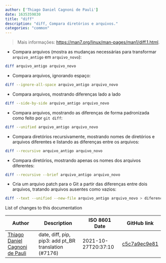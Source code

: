 ```yaml
---
author: ['Thiago Daniel Cagnoni de Pauli']
date: 1635359830
title: "diff"
description: "diff, Compara diretórios e arquivos."
categories: "common"
---
```

> Mais informações: <https://man7.org/linux/man-pages/man1/diff.1.html>.

- Compara arquivos (mostra as mudanças necessárias para transformar `arquivo_antigo` em `arquivo_novo`):

```bash
diff arquivo_antigo arquivo_novo
```

- Compara arquivos, ignorando espaço:

```bash
diff --ignore-all-space arquivo_antigo arquivo_novo
```

- Compara arquivos, mostrando diferenças lado a lado

```bash
diff --side-by-side arquivo_antigo arquivo_novo
```

- Compara arquivos, mostrando as diferenças de forma padronizada como feito por `git diff`:

```bash
diff --unified arquivo_antigo arquivo_novo
```

- Compara diretórios recursivamente, mostrando nomes de diretórios e arquivos diferentes e listando as diferenças entre os arquivos:

```bash
diff --recursive arquivo_antigo arquivo_novo
```

- Compara diretórios, mostrando apenas os nomes dos arquivos diferentes:

```bash
diff --recursive --brief arquivo_antigo arquivo_novo
```

- Cria um arquivo patch para o Git a partir das diferenças entre dois arquivos, tratando arquivos ausentes como vazios:

```bash
diff --text --unified --new-file arquivo_antigo arquivo_novo > diferenca.patch
```
List of changes to this documentation


Author | Description | ISO 8601 Date | GitHub link
------|-----|-----|-----
[Thiago Daniel Cagnoni de Pauli](mailto:39651883+Float07@users.noreply.github.com) | date, diff, pip, pip3: add pt_BR translation (#7176) | 2021-10-27T20:37:10 | [c5c7a9ec9e81](https://github.com/tldr-pages/tldr/commit/c5c7a9ec9e81a904857cadad3a9c4de53035356c)

